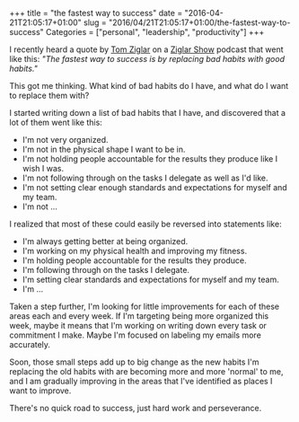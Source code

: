 +++
title = "the fastest way to success"
date = "2016-04-21T21:05:17+01:00"
slug = "2016/04/21T21:05:17+01:00/the-fastest-way-to-success"
Categories = ["personal", "leadership", "productivity"]
+++

I recently heard a quote by [Tom Ziglar](https://twitter.com/TomZiglar) on a [Ziglar Show](https://itunes.apple.com/gb/podcast/ziglar-show-motivation-inspiration/id192820274?mt=2) podcast that went like this: _"The fastest way to success is by replacing bad habits with good habits."_

This got me thinking. What kind of bad habits do I have, and what do I want to replace them with?

I started writing down a list of bad habits that I have, and discovered that a lot of them went like this:

* I'm not very organized.
* I'm not in the physical shape I want to be in.
* I'm not holding people accountable for the results they produce like I wish I was.
* I'm not following through on the tasks I delegate as well as I'd like.
* I'm not setting clear enough standards and expectations for myself and my team.
* I'm not ...

I realized that most of these could easily be reversed into statements like:

* I'm always getting better at being organized.
* I'm working on my physical health and improving my fitness.
* I'm holding people accountable for the results they produce.
* I'm following through on the tasks I delegate.
* I'm setting clear standards and expectations for myself and my team.
* I'm ...

Taken a step further, I'm looking for little improvements for each of these areas each and every week. If I'm targeting being more organized this week, maybe it means that I'm working on writing down every task or commitment I make. Maybe I'm focused on labeling my emails more accurately.

Soon, those small steps add up to big change as the new habits I'm replacing the old habits with are becoming more and more 'normal' to me, and I am gradually improving in the areas that I've identified as places I want to improve.

There's no quick road to success, just hard work and perseverance.
